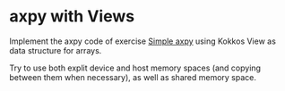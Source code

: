 # axpy with Views

Implement the axpy code of exercise [Simple axpy](../simple-axpy) using
Kokkos View as data structure for arrays.

Try to use both explit device and host memory spaces (and copying between them when necessary),
as well as shared memory space. 
